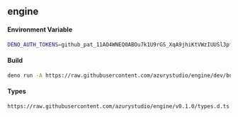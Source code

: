 ## engine

#### Environment Variable

```bash
DENO_AUTH_TOKENS=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@raw.githubusercontent.com
```

#### Build

```bash
deno run -A https://raw.githubusercontent.com/azurystudio/engine/dev/build.ts
```

#### Types

```
https://raw.githubusercontent.com/azurystudio/engine/v0.1.0/types.d.ts
```
